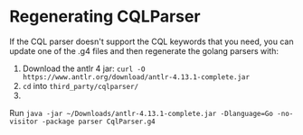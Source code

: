 # Regenerating CQLParser

If the CQL parser doesn't support the CQL keywords that you need, you can update
one of the .g4 files and then regenerate the golang parsers with:

1. Download the antlr 4
   jar: `curl -O https://www.antlr.org/download/antlr-4.13.1-complete.jar`
2. `cd` into `third_party/cqlparser/`
3.
Run `java -jar ~/Downloads/antlr-4.13.1-complete.jar -Dlanguage=Go -no-visitor -package parser CqlParser.g4`
